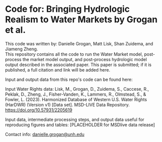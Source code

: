 # Code for: Bringing Hydrologic Realism to Water Markets by Grogan et al.

This code was written by: Danielle Grogan, Matt Lisk, Shan Zuidema, and Jiameng Zheng.  
This repository contains all the code to run the Water Market model, post-process the market model output, and post-process hydrologic model output described in the associated paper. This paper is submitted; if it is published, a full citation and link will be added here.

Input and output data from this repo's code can be found here:

Input Water Rights data: Lisk, M., Grogan, D., Zuidema, S., Caccese, R., Peklak, D., Zheng, J., Fisher-Vanden, K., Lammers, R., Olmstead, S., & Fowler, L. (2023). Harmonized Database of Western U.S. Water Rights (HarDWR) (Version v1) [Data set]. MSD-LIVE Data Repository. https://doi.org/10.57931/2205619

Input data, intermediate processing steps, and output data useful for reproducing figures and tables: [PLACEHOLDER for MSDlive data release]

Contact info: danielle.grogan@unh.edu
